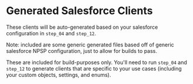 # Generated Salesforce Clients

These clients will be auto-generated based on your salesforce configuration in `step_04` and `step_12`.

Note: included are some generic generated files based off of generic salesforce NPSP configuration, just to allow for builds to pass.

These are included for build-purposes only. You'll need to run `step_04` and `step_12` to generate clients
that are specific to your use cases (including your custom objects, settings, and enums).